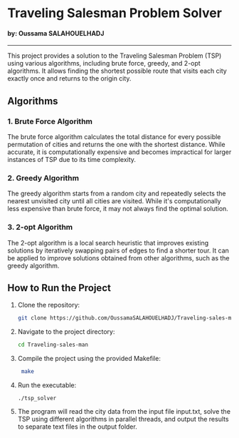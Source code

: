 # Traveling Salesman Problem Solver

#### by: Oussama SALAHOUELHADJ

---

This project provides a solution to the Traveling Salesman Problem (TSP) using various algorithms, including brute force, greedy, and 2-opt algorithms. It allows finding the shortest possible route that visits each city exactly once and returns to the origin city.

## Algorithms

### 1. Brute Force Algorithm

The brute force algorithm calculates the total distance for every possible permutation of cities and returns the one with the shortest distance. While accurate, it is computationally expensive and becomes impractical for larger instances of TSP due to its time complexity.

### 2. Greedy Algorithm

The greedy algorithm starts from a random city and repeatedly selects the nearest unvisited city until all cities are visited. While it's computationally less expensive than brute force, it may not always find the optimal solution.

### 3. 2-opt Algorithm

The 2-opt algorithm is a local search heuristic that improves existing solutions by iteratively swapping pairs of edges to find a shorter tour. It can be applied to improve solutions obtained from other algorithms, such as the greedy algorithm.

## How to Run the Project

1. Clone the repository:

   ```bash
   git clone https://github.com/OussamaSALAHOUELHADJ/Traveling-sales-man.git
   ```

2. Navigate to the project directory:

   ```bash
   cd Traveling-sales-man
   ```

3. Compile the project using the provided Makefile:

   ```bash
    make
   ```

4. Run the executable:

   ```
   ./tsp_solver
   ```

5. The program will read the city data from the input file input.txt, solve the TSP using different algorithms in parallel threads, and output the results to separate text files in the output folder.
